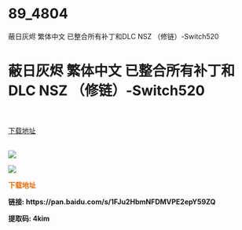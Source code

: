# 89_4804
蔽日灰烬 繁体中文 已整合所有补丁和DLC NSZ （修链）-Switch520
# 蔽日灰烬 繁体中文 已整合所有补丁和DLC NSZ （修链）-Switch520
 <br/></br>
[下载地址](https://www.switch520.cc/article/4804 "下载地址")
<br/></br>

<p><img src="https://s1.ax1x.com/2020/05/05/YFXdQH.png"></p>
<p><img src="https://s1.ax1x.com/2020/05/05/YFXhOs.jpg"></p>
<p></p>
<p><strong><span style="color:#e36c09;font-family:Microsoft Yahei, Hiragino Sans GB, Helvetica Neue, Helvetica, tahoma, arial, Verdana, sans-serif, WenQuanYi Micro Hei, 宋体">下载地址</span></strong></p>
<p><span><a href="https://pan.baidu.com/share/init?surl=f_W14BDEbHtxZtcwzVV7_w"></a></span><strong><span>链接: https://pan.baidu.com/s/1FJu2HbmNFDMVPE2epY59ZQ&nbsp;</span></strong></p>
<p><strong><span>提取码: 4kim</span></strong><span></span></p>
